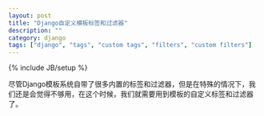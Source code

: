 ```yaml
---
layout: post
title: "Django自定义模板标签和过滤器"
description: ""
category: django
tags: ["django", "tags", "custom tags", "filters", "custom filters"]
---
```

{% include JB/setup %}

尽管Django模板系统自带了很多内置的标签和过滤器，但是在特殊的情况下，我们还是会觉得不够用，在这个时候，我们就需要用到模板的自定义标签和过滤器了。
